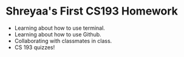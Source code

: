 # Shreyaa's First CS193 Homework

- Learning about how to use terminal.
- Learning about how to use Github.
- Collaborating with classmates in class.
- CS 193 quizzes!
